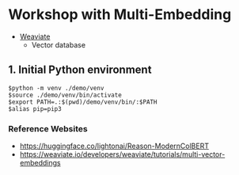 # Workshop with Multi-Embedding
* [Weaviate](https://weaviate.io/)
  * Vector database

## 1. Initial Python environment
```
$python -m venv ./demo/venv
$source ./demo/venv/bin/activate
$export PATH=.:$(pwd)/demo/venv/bin/:$PATH
$alias pip=pip3
```








### Reference Websites
* https://huggingface.co/lightonai/Reason-ModernColBERT
* https://weaviate.io/developers/weaviate/tutorials/multi-vector-embeddings